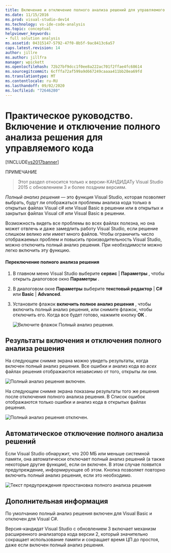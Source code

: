 ```yaml
---
title: Включение и отключение полного анализа решений для управляемого кода | Документация Майкрософт
ms.date: 11/15/2016
ms.prod: visual-studio-dev14
ms.technology: vs-ide-code-analysis
ms.topic: conceptual
helpviewer_keywords:
- full solution analysis
ms.assetid: 04315147-5792-47f0-8b5f-9ac8413c6a57
caps.latest.revision: 14
author: jillre
ms.author: jillfra
manager: wpickett
ms.openlocfilehash: 72b27bf9dcc1f0ee8a222ac701f2ffae4fc68614
ms.sourcegitcommit: 6cfffa72af599a9d667249caaaa411bb28ea69fd
ms.translationtype: MT
ms.contentlocale: ru-RU
ms.lasthandoff: 09/02/2020
ms.locfileid: "72646280"
---
```

# <a name="how-to-enable-and-disable-full-solution-analysis-for-managed-code"></a>Практическое руководство. Включение и отключение полного анализа решения для управляемого кода
[!INCLUDE[vs2017banner](../includes/vs2017banner.md)]

ПРИМЕЧАНИЕ
> Этот раздел относится только к версии-КАНДИДАТу Visual Studio 2015 с обновлением 3 и более поздним версиям.

 *Полный анализ решения* — это функция Visual Studio, которая позволяет выбрать, будут ли отображаться проблемы анализа кода только в открытых файлах Visual c# или Visual Basic в решении или в открытых и закрытых файлах Visual c# или Visual Basic в решении.

 Возможность видеть все проблемы во всех файлах полезна, но она может отвлечь и даже замедлить работу Visual Studio, если решение слишком велико или имеет много файлов.  Чтобы ограничить число отображаемых проблем и повысить производительность Visual Studio, можно отключить полный анализ решения. При необходимости можно легко включить эту функцию.

#### <a name="to-toggle-full-solution-analysis"></a>Переключение полного анализа решения

1. В главном меню Visual Studio выберите **сервис** &#124; **Параметры** , чтобы открыть диалоговое окно **Параметры** .

2. В диалоговом окне **Параметры** выберите **текстовый редактор** &#124; **C#** или **Basic** &#124; **Advanced**.

3. Установите флажок **включить полное анализ решения** , чтобы включить полный анализ решения, или снимите флажок, чтобы отключить его. Когда все будет готово, нажмите кнопку **ОК** .

     ![Включите флажок Полный анализ решения.](../code-quality/media/fsa-toolsoptions.png "FSA_ToolsOptions")

## <a name="results-of-enabling-and-disabling-full-solution-analysis"></a>Результаты включения и отключения полного анализа решения
 На следующем снимке экрана можно увидеть результаты, когда включен полный анализ решения. Все ошибки и анализ кода во *всех* файлах решения отображаются независимо от того, открыты ли они.

 ![Полный анализ решения включен.](../code-quality/media/fsa-enabled.png "FSA_Enabled")

 На следующем снимке экрана показаны результаты того же решения после отключения полного анализа решения. В Список ошибок отображаются только ошибки и анализ кода в открытых файлах решения.

 ![Полный анализ решения отключен.](../code-quality/media/fsa-disabled.png "FSA_Disabled")

## <a name="automatically-disabling-full-solution-analysis"></a>Автоматическое отключение полного анализа решений
 Если Visual Studio обнаружит, что 200 МБ или меньше системной памяти, она автоматически отключает полный анализ решений (а также некоторые другие функции), если он включен. В этом случае появится предупреждение, информирующее об этом. Кнопка позволяет повторно включить полный анализ решения, если это необходимо.

 ![Текст предупреждения приостановка полного анализа решения](../code-quality/media/fsa-alert.png "FSA_Alert")

## <a name="additional-details"></a>Дополнительная информация
 По умолчанию полный анализ решения включен для Visual Basic и отключен для Visual C#.

 Версия-кандидат Visual Studio с обновлением 3 включает механизм расширенного анализатора кода версии 2, который значительно сокращает использование памяти и сокращает время ЦП до простоя, даже если включен полный анализ решения.
